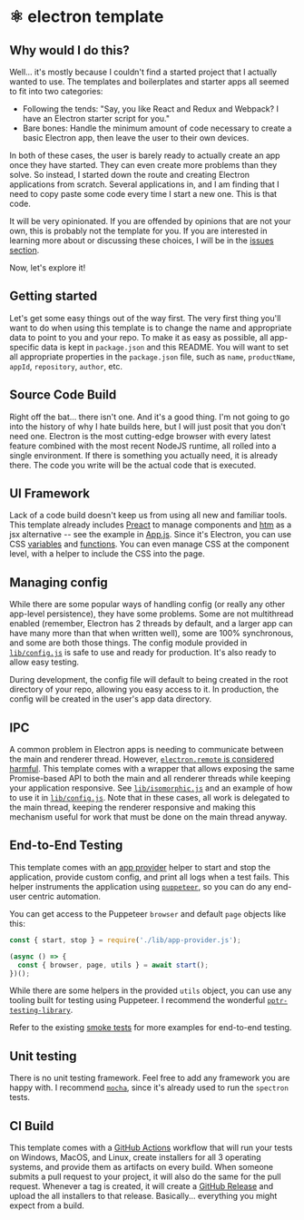 # ⚛ electron template

## Why would I do this?

Well... it's mostly because I couldn't find a started project that I actually wanted to use. The templates and boilerplates and starter apps all seemed to fit into two categories:
* Following the tends: "Say, you like React and Redux and Webpack? I have an Electron starter script for you."
* Bare bones: Handle the minimum amount of code necessary to create a basic Electron app, then leave the user to their own devices.

In both of these cases, the user is barely ready to actually create an app once they have started. They can even create more problems than they solve. So instead, I started down the route and creating Electron applications from scratch. Several applications in, and I am finding that I need to copy paste some code every time I start a new one. This is that code.

It will be very opinionated. If you are offended by opinions that are not your own, this is probably not the template for you. If you are interested in learning more about or discussing these choices, I will be in the [issues section](https://github.com/catdad/electron-template/issues/new).

Now, let's explore it!

## Getting started

Let's get some easy things out of the way first. The very first thing you'll want to do when using this template is to change the name and appropriate data to point to you and your repo. To make it as easy as possible, all app-specific data is kept in `package.json` and this README. You will want to set all appropriate properties in the `package.json` file, such as `name`, `productName`, `appId`, `repository`, `author`, etc.

## Source Code Build

Right off the bat... there isn't one. And it's a good thing. I'm not going to go into the history of why I hate builds here, but I will just posit that you don't need one. Electron is the most cutting-edge browser with every latest feature combined with the most recent NodeJS runtime, all rolled into a single environment. If there is something you actually need, it is already there. The code you write will be the actual code that is executed.

## UI Framework

Lack of a code build doesn't keep us from using all new and familiar tools. This template already includes [Preact](https://preactjs.com/) to manage components and [htm](https://www.npmjs.com/package/htm) as a jsx alternative -- see the example in [App.js](renderer/App/App.js). Since it's Electron, you can use CSS [variables](https://css-tricks.com/guides/css-custom-properties/) and [functions](https://css-tricks.com/complete-guide-to-css-functions/). You can even manage CSS at the component level, with a helper to include the CSS into the page.

## Managing config

While there are some popular ways of handling config (or really any other app-level persistence), they have some problems. Some are not multithread enabled (remember, Electron has 2 threads by default, and a larger app can have many more than that when written well), some are 100% synchronous, and some are both those things. The config module provided in [`lib/config.js`](lib/config.js) is safe to use and ready for production. It's also ready to allow easy testing.

During development, the config file will default to being created in the root directory of your repo, allowing you easy access to it. In production, the config will be created in the user's app data directory.

## IPC

A common problem in Electron apps is needing to communicate between the main and renderer thread. However, [`electron.remote` is considered harmful](https://medium.com/@nornagon/electrons-remote-module-considered-harmful-70d69500f31). This template comes with a wrapper that allows exposing the same Promise-based API to both the main and all renderer threads while keeping your application responsive. See [`lib/isomorphic.js`](lib/isomorphic.js) and an example of how to use it in [`lib/config.js`](lib/config.js). Note that in these cases, all work is delegated to the main thread, keeping the renderer responsive and making this mechanism useful for work that must be done on the main thread anyway.

## End-to-End Testing

This template comes with an [app provider](test/lib/app-provider.js) helper to start and stop the application, provide custom config, and print all logs when a test fails. This helper instruments the application using [`puppeteer`](https://github.com/puppeteer/puppeteer#readme), so you can do any end-user centric automation.

You can get access to the Puppeteer `browser` and default `page` objects like this:

```javascript
const { start, stop } = require('./lib/app-provider.js');

(async () => {
  const { browser, page, utils } = await start();
})();
```

While there are some helpers in the provided `utils` object, you can use any tooling built for testing using Puppeteer. I recommend the wonderful [`pptr-testing-library`](https://github.com/testing-library/pptr-testing-library).

Refer to the existing [smoke tests](test/smoke.test.js) for more examples for end-to-end testing.

## Unit testing

There is no unit testing framework. Feel free to add any framework you are happy with. I recommend [`mocha`](https://www.npmjs.com/package/mocha), since it's already used to run the `spectron` tests.

## CI Build

This template comes with a [GitHub Actions](https://github.com/features/actions) workflow that will run your tests on Windows, MacOS, and Linux, create installers for all 3 operating systems, and provide them as artifacts on every build. When someone submits a pull request to your project, it will also do the same for the pull request. Whenever a tag is created, it will create a [GitHub Release](https://docs.github.com/en/enterprise/2.16/user/github/administering-a-repository/about-releases) and upload the all installers to that release. Basically... everything you might expect from a build.
